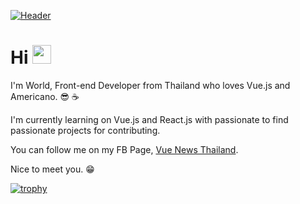 [![Header](https://raw.githubusercontent.com/runyasak/runyasak/master/header.png "Header")](https://www.facebook.com/VueNewsThailand)

# Hi <img src="https://raw.githubusercontent.com/MartinHeinz/MartinHeinz/master/wave.gif" width="30px">

I'm World, Front-end Developer from Thailand who loves Vue.js and Americano. 😎 ☕️

I'm currently learning on Vue.js and React.js with passionate to find passionate projects for contributing.

You can follow me on my FB Page, [Vue News Thailand](https://www.facebook.com/VueNewsThailand).


Nice to meet you. 😁

[![trophy](https://github-profile-trophy.vercel.app/?username=runyasak&theme=onedark)](https://github.com/ryo-ma/github-profile-trophy)


